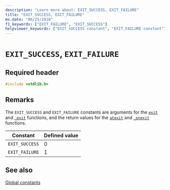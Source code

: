 ```yaml
---
description: "Learn more about: EXIT_SUCCESS, EXIT_FAILURE"
title: "EXIT_SUCCESS, EXIT_FAILURE"
ms.date: "06/25/2018"
f1_keywords: ["EXIT_FAILURE", "EXIT_SUCCESS"]
helpviewer_keywords: ["EXIT_SUCCESS constant", "EXIT_FAILURE constant"]
---
```

# `EXIT_SUCCESS`, `EXIT_FAILURE`

## Required header

```c
#include <stdlib.h>
```

## Remarks

The `EXIT_SUCCESS` and `EXIT_FAILURE` constants are arguments for the [`exit`](reference/exit-exit-exit.md) and [`_exit`](reference/exit-exit-exit.md) functions, and the return values for the [`atexit`](reference/atexit.md) and [`_onexit`](reference/onexit-onexit-m.md) functions.

|Constant|Defined value|
|-|-|
|`EXIT_SUCCESS`|0|
|`EXIT_FAILURE`|1|

## See also

[Global constants](./global-constants.md)

